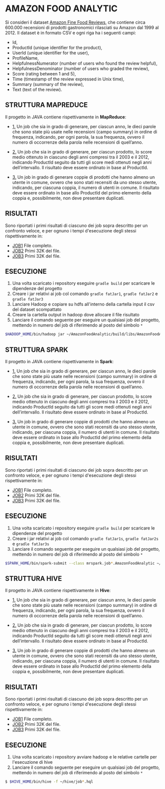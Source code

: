 # AMAZON FOOD ANALYTIC

Si consideri il dataset [Amazon Fine Food Reviews](https://www.kaggle.com/snap/amazon-fine-food-reviews), 
che contiene circa 600.000 recensioni di prodotti gastronomici rilasciati su Amazon 
dal 1999 al 2012. Il dataset è in formato CSV e ogni riga ha i seguenti campi:

* Id,
* ProductId (unique identifier for the product),
* UserId (unique identifier for the user),
* ProfileName,
* HelpfulnessNumerator (number of users who found the review helpful),
* HelpfulnessDenominator (number of users who graded the review),
* Score (rating between 1 and 5),
* Time (timestamp of the review expressed in Unix time),
* Summary (summary of the review),
* Text (text of the review).

## STRUTTURA MAPREDUCE

Il progetto in JAVA contiene rispettivamente in **MapReduce**:

* [1.](/src/main/java/mapreduce/job1/AmazonFoodAnalytic.java) Un job che sia in grado di generare, per ciascun anno, 
le dieci parole che sono state più usate nelle recensioni (campo summary) in ordine di frequenza, indicando, per ogni parola, 
la sua frequenza, ovvero il numero di occorrenze della parola nelle recensioni di quell’anno.

* [2.](/src/main/java/mapreduce/job2/AmazonFoodAnalytic.java) Un job che sia in grado di generare, per ciascun prodotto, 
lo score medio ottenuto in ciascuno degli anni compresi tra il 2003 e il 2012, indicando ProductId seguito da tutti gli score medi ottenuti 
negli anni dell’intervallo. Il risultato deve essere ordinato in base al ProductId.

* [3.](/src/main/java/mapreduce/job3/AmazonFoodAnalytic.java) Un job in grado di generare coppie di prodotti che hanno almeno un utente in comune, 
ovvero che sono stati recensiti da uno stesso utente, indicando, per ciascuna coppia, il numero di utenti in comune. 
Il risultato deve essere ordinato in base allo ProductId del primo elemento della coppia e, possibilmente, non deve presentare duplicati.

## RISULTATI 

Sono riportati i primi risultati di ciascuno dei job sopra descritto per un confronto veloce,
e per ognuno i tempi d'esecuzione degli stessi rispettivamente in:

* [JOB1](/src/main/resources/job1_result.txt) File completo.
* [JOB2](/src/main/resources/job2_result.txt) Primi 32K del file.
* [JOB3](/src/main/resources/job3_result.txt) Primi 32K del file.

## ESECUZIONE

1. Una volta scaricato i repository eseguire `gradle build` per scaricare le dipendenze del progetto
2. Creare i jar relativi ai job col comando `gradle fatJar1`, `gradle fatJar2` e `gradle fatJar3`
3. Lanciare Hadoop e copiare su hdfs all'interno della cartella input il csv del dataset scompattato
4. Creare la cartella output in hadoop dove allocare il file risultato
5. Lanciare il comando seguente per eseguire un qualsiasi job del progetto, mettendo in numero del job di riferimendo al posto del simbolo ` * `  

```zsh
$HADOOP_HOME/bin/hadoop jar ~/AmazonFoodAnalytic/build/libs/AmazonFoodAnalytic*-all-1.0.0.jar input/Reviews.csv output/result
```

## STRUTTURA SPARK

Il progetto in JAVA contiene rispettivamente in **Spark**:

* [1.](/src/main/java/mrspark/job1/AmazonFoodAnalytic.java) Un job che sia in grado di generare, per ciascun anno, 
le dieci parole che sono state più usate nelle recensioni (campo summary) in ordine di frequenza, indicando, per ogni parola, 
la sua frequenza, ovvero il numero di occorrenze della parola nelle recensioni di quell’anno.

* [2.](/src/main/java/mrspark/job2/AmazonFoodAnalytic.java) Un job che sia in grado di generare, per ciascun prodotto, 
lo score medio ottenuto in ciascuno degli anni compresi tra il 2003 e il 2012, indicando ProductId seguito da tutti gli score medi ottenuti 
negli anni dell’intervallo. Il risultato deve essere ordinato in base al ProductId.

* [3.](/src/main/java/mrspark/job3/AmazonFoodAnalytic.java) Un job in grado di generare coppie di prodotti che hanno almeno un utente in comune, 
ovvero che sono stati recensiti da uno stesso utente, indicando, per ciascuna coppia, il numero di utenti in comune. 
Il risultato deve essere ordinato in base allo ProductId del primo elemento della coppia e, possibilmente, non deve presentare duplicati.

## RISULTATI 

Sono riportati i primi risultati di ciascuno dei job sopra descritto per un confronto veloce,
e per ognuno i tempi d'esecuzione degli stessi rispettivamente in:

* [JOB1](/src/main/resources/job1s_result.txt) File completo.
* [JOB2](/src/main/resources/job2s_result.txt) Primi 32K del file.
* [JOB3](/src/main/resources/job3s_result.txt) Primi 32K del file.

## ESECUZIONE

1. Una volta scaricato i repository eseguire `gradle build` per scaricare le dipendenze del progetto
2. Creare i jar relativi ai job col comando `gradle fatJar1s`, `gradle fatJar2s` e `gradle fatJar3s`
3. Lanciare il comando seguente per eseguire un qualsiasi job del progetto, mettendo in numero del job di riferimendo al posto del simbolo ` * `  

```zsh
$SPARK_HOME/bin/spark-submit --class mrspark.job*.AmazonFoodAnalytic ~/AmazonFoodAnalytic*s-all-1.0.0.jar ~/Reviews.csv ~/job*_result
```

## STRUTTURA HIVE

Il progetto in JAVA contiene rispettivamente in **Hive**:

* [1.](/hive/job1.hql) Un job che sia in grado di generare, per ciascun anno, 
le dieci parole che sono state più usate nelle recensioni (campo summary) in ordine di frequenza, indicando, per ogni parola, 
la sua frequenza, ovvero il numero di occorrenze della parola nelle recensioni di quell’anno.

* [2.](/hive/job2.hql) Un job che sia in grado di generare, per ciascun prodotto, 
lo score medio ottenuto in ciascuno degli anni compresi tra il 2003 e il 2012, indicando ProductId seguito da tutti gli score medi ottenuti 
negli anni dell’intervallo. Il risultato deve essere ordinato in base al ProductId.

* [3.](/hive/job3.hql) Un job in grado di generare coppie di prodotti che hanno almeno un utente in comune, 
ovvero che sono stati recensiti da uno stesso utente, indicando, per ciascuna coppia, il numero di utenti in comune. 
Il risultato deve essere ordinato in base allo ProductId del primo elemento della coppia e, possibilmente, non deve presentare duplicati.

## RISULTATI 

Sono riportati i primi risultati di ciascuno dei job sopra descritto per un confronto veloce,
e per ognuno i tempi d'esecuzione degli stessi rispettivamente in:

* [JOB1](/src/main/resources/job1h_result.txt) File completo.
* [JOB2](/src/main/resources/job2h_result.txt) Primi 32K del file.
* [JOB3](/src/main/resources/job3h_result.txt) Primi 32K del file.

## ESECUZIONE

1. Una volta scaricato i repository avviare hadoop e le relative cartelle per l'esecuzione di hive
2. Lanciare il comando seguente per eseguire un qualsiasi job del progetto, mettendo in numero del job di riferimendo al posto del simbolo ` * `  

```zsh
$ $HIVE_HOME/bin/hive -f ~/hive/job*.hql 
```